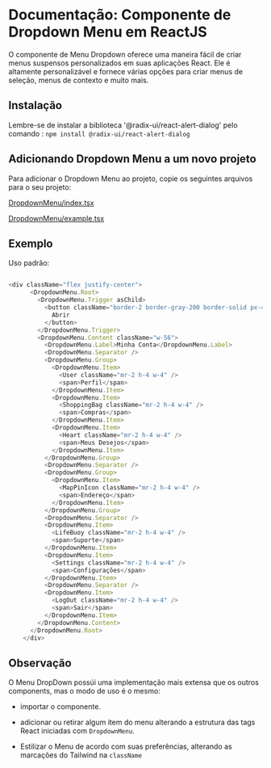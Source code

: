 # Documentação: Componente de Dropdown Menu em ReactJS

O componente de Menu Dropdown oferece uma maneira fácil de criar menus suspensos personalizados em suas aplicações React. Ele é altamente personalizável e fornece várias opções para criar menus de seleção, menus de contexto e muito mais.

## Instalação

Lembre-se de instalar a biblioteca '@radix-ui/react-alert-dialog' pelo comando : `npm install @radix-ui/react-alert-dialog`


## Adicionando Dropdown Menu a um novo projeto

Para adicionar o Dropdown Menu ao projeto, copie os seguintes arquivos para o seu projeto:

[DropdownMenu/index.tsx](https://github.com/StructCE/our-react-components/blob/main/src/components/DropdownMenu/index.tsx)

[DropdownMenu/example.tsx](https://github.com/StructCE/our-react-components/blob/main/src/components/DropdownMenu/example.tsx)


## Exemplo 

Uso padrão:

```js

<div className="flex justify-center">
      <DropdownMenu.Root>
        <DropdownMenu.Trigger asChild>
          <button className="border-2 border-gray-200 border-solid px-4 py-1 focus:outline-none rounded focus:ring-0 hover:bg-gray-100 transition duration-300 ease-in-out">
            Abrir
          </button>
        </DropdownMenu.Trigger>
        <DropdownMenu.Content className="w-56">
          <DropdownMenu.Label>Minha Conta</DropdownMenu.Label>
          <DropdownMenu.Separator />
          <DropdownMenu.Group>
            <DropdownMenu.Item>
              <User className="mr-2 h-4 w-4" />
              <span>Perfil</span>
            </DropdownMenu.Item>
            <DropdownMenu.Item>
              <ShoppingBag className="mr-2 h-4 w-4" />
              <span>Compras</span>
            </DropdownMenu.Item>
            <DropdownMenu.Item>
              <Heart className="mr-2 h-4 w-4" />
              <span>Meus Desejos</span>
            </DropdownMenu.Item>
          </DropdownMenu.Group>
          <DropdownMenu.Separator />
          <DropdownMenu.Group>
            <DropdownMenu.Item>
              <MapPinIcon className="mr-2 h-4 w-4" />
              <span>Endereço</span>
            </DropdownMenu.Item>
          </DropdownMenu.Group>
          <DropdownMenu.Separator />
          <DropdownMenu.Item>
            <LifeBuoy className="mr-2 h-4 w-4" />
            <span>Suporte</span>
          </DropdownMenu.Item>
          <DropdownMenu.Item>
            <Settings className="mr-2 h-4 w-4" />
            <span>Configurações</span>
          </DropdownMenu.Item>
          <DropdownMenu.Separator />
          <DropdownMenu.Item>
            <LogOut className="mr-2 h-4 w-4" />
            <span>Sair</span>
          </DropdownMenu.Item>
        </DropdownMenu.Content>
      </DropdownMenu.Root>
    </div>

```

## Observação

O Menu DropDown possúi uma implementação mais extensa que os outros components, mas o modo de uso é o mesmo:

- importar o componente.

- adicionar ou retirar algum item do menu alterando a estrutura das tags React iniciadas com `DropdownMenu`.

- Estilizar o Menu de acordo com suas preferências, alterando as marcações do Tailwind na `className`